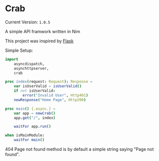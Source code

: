 # Crab

Current Version: `1.0.5`

A simple API framwork written in Nim

This project was inspired by [Flask](https://flask.palletsprojects.com/en/2.1.x/)

Simple Setup:

```nim
import
    asyncdispatch,
    asynchttpserver,
    crab

proc index(request: Request): Response =
    var isUserValid = isUserValid()
    if not isUserValid:
        error("Invalid User", Http401)
    newResponse("Home Page", Http200)

proc main() {.async.} =
    var app = newCrab()
    app.get("/", index)

    waitFor app.run()

when isMainModule:
    waitFor main()
```

404 Page not found method is by default a simple string saying "Page not found".